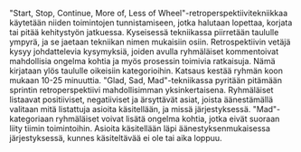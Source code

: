 "Start, Stop, Continue, More of, Less of Wheel"-retroperspektiivitekniikkaa käytetään niiden toimintojen tunnistamiseen, jotka halutaan lopettaa, korjata tai pitää kehitystyön jatkuessa. Kyseisessä tekniikassa piirretään taululle ympyrä, ja se jaetaan tekniikan nimen mukaisiin osiin. Retrospektiivin vetäjä kysyy johdattelevia kysymyksiä, joiden avulla ryhmäläiset kommentoivat mahdollisia ongelma kohtia ja myös prosessin toimivia ratkaisuja. Nämä kirjataan ylös taululle oikeisiin kategorioihin. Katsaus kestää ryhmän koon mukaan 10-25 minuuttia. "Glad, Sad, Mad"-tekniikassa pyritään pitämään sprintin retroperspektiivi mahdollisimman yksinkertaisena. Ryhmäläiset listaavat positiiviset, negatiiviset ja ärsyttävät asiat, joista äänestämällä valitaan mitä listattuja asioita käsitellään, ja missä järjestyksessä. "Mad"-kategoriaan ryhmäläiset voivat lisätä ongelma kohtia, jotka eivät suoraan liity tiimin toimintoihin. Asioita käsitellään läpi äänestyksenmukaisessa järjestyksessä, kunnes käsiteltävää ei ole tai aika loppuu. 
